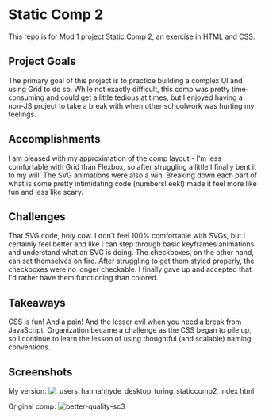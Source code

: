 # Static Comp 2
This repo is for Mod 1 project Static Comp 2, an exercise in HTML and CSS.

## Project Goals
The primary goal of this project is to practice building a complex UI and using Grid to do so. While not exactly difficult, this comp was pretty time-consuming and could get a little tedious at times, but I enjoyed having a non-JS project to take a break with when other schoolwork was hurting my feelings.

## Accomplishments
I am pleased with my approximation of the comp layout - I'm less comfortable with Grid than Flexbox, so after struggling a little I finally bent it to my will. The SVG animations were also a win. Breaking down each part of what is some pretty intimidating code (numbers! eek!) made it feel more like fun and less like scary.

## Challenges
That SVG code, holy cow. I don't feel 100% comfortable with SVGs, but I certainly feel better and like I can step through basic keyframes animations and understand what an SVG is doing. The checkboxes, on the other hand, can set themselves on fire. After struggling to get them styled properly, the checkboxes were no longer checkable. I finally gave up and accepted that I'd rather have them functioning than colored.

## Takeaways
CSS is fun! And a pain! And the lesser evil when you need a break from JavaScript. Organization became a challenge as the CSS began to pile up, so I continue to learn the lesson of using thoughtful (and scalable) naming conventions.

## Screenshots

My version:
![_users_hannahhyde_desktop_turing_staticcomp2_index html](https://user-images.githubusercontent.com/42877162/53049723-eaa3a080-3454-11e9-8936-41e55d38b38a.png)

Original comp:
![better-quality-sc3](https://user-images.githubusercontent.com/42877162/53049846-36eee080-3455-11e9-9a0c-73eb1e0c2e4a.png)


